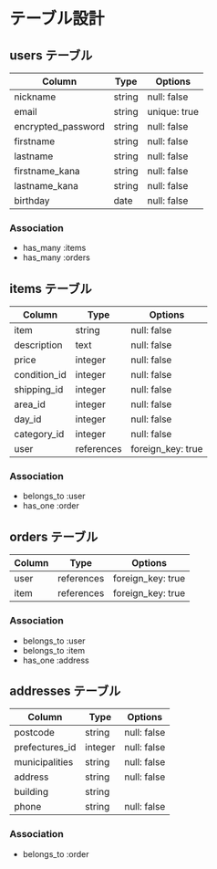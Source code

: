 # テーブル設計

## users テーブル

| Column             | Type   | Options      |
| ------------------ | ------ | ------------ |
| nickname           | string | null: false  |
| email              | string | unique: true |
| encrypted_password | string | null: false  |
| firstname          | string | null: false  |
| lastname           | string | null: false  |
| firstname_kana     | string | null: false  |
| lastname_kana      | string | null: false  |
| birthday           | date   | null: false  |

### Association

- has_many :items
- has_many :orders

## items テーブル

| Column            | Type       | Options           |
| ----------------- | ---------- | ----------------- |
| item              | string     | null: false       |
| description       | text       | null: false       |
| price             | integer    | null: false       |
| condition_id      | integer    | null: false       |
| shipping_id       | integer    | null: false       |
| area_id           | integer    | null: false       |
| day_id            | integer    | null: false       |
| category_id       | integer    | null: false       |
| user              | references | foreign_key: true |

### Association

- belongs_to :user
- has_one :order

## orders テーブル

| Column        | Type             | Options           |
| ------------- | ---------------- | ----------------- |
| user          | references       | foreign_key: true |
| item          | references       | foreign_key: true |

### Association

- belongs_to :user
- belongs_to :item
- has_one :address

## addresses テーブル

| Column         | Type       | Options           |
| -------------- | ---------- | ----------------- |
| postcode       | string     | null: false       |
| prefectures_id | integer    | null: false       |
| municipalities | string     | null: false       |
| address        | string     | null: false       |
| building       | string     |                   |
| phone          | string     | null: false       |

### Association

- belongs_to :order